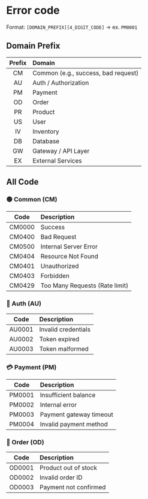 # Error code

Format: `[DOMAIN_PREFIX][4_DIGIT_CODE]` → ex. `PM0001`

## Domain Prefix

| Prefix | Domain                              |
| :----: | :---------------------------------- |
|   CM   | Common (e.g., success, bad request) |
|   AU   | Auth / Authorization                |
|   PM   | Payment                             |
|   OD   | Order                               |
|   PR   | Product                             |
|   US   | User                                |
|   IV   | Inventory                           |
|   DB   | Database                            |
|   GW   | Gateway / API Layer                 |
|   EX   | External Services                   |

## All Code

### 🟢 Common (CM)

|  Code  | Description                    |
| :----: | :----------------------------- |
| CM0000 | Success                        |
| CM0400 | Bad Request                    |
| CM0500 | Internal Server Error          |
| CM0404 | Resource Not Found             |
| CM0401 | Unauthorized                   |
| CM0403 | Forbidden                      |
| CM0429 | Too Many Requests (Rate limit) |

### 🔐 Auth (AU)

|  Code  | Description         |
| :----: | :------------------ |
| AU0001 | Invalid credentials |
| AU0002 | Token expired       |
| AU0003 | Token malformed     |

### 💳 Payment (PM)

|  Code  | Description             |
| :----: | :---------------------- |
| PM0001 | Insufficient balance    |
| PM0002 | Internal error          |
| PM0003 | Payment gateway timeout |
| PM0004 | Invalid payment method  |

### 🛒 Order (OD)

|  Code  | Description           |
| :----: | :-------------------- |
| OD0001 | Product out of stock  |
| OD0002 | Invalid order ID      |
| OD0003 | Payment not confirmed |
